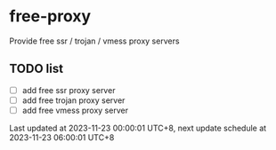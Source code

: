 
# free-proxy
Provide free ssr / trojan / vmess proxy servers


## TODO list
- [ ] add free ssr proxy server
- [ ] add free trojan proxy server
- [ ] add free vmess proxy server

Last updated at 2023-11-23 00:00:01 UTC+8, next update schedule at 2023-11-23 06:00:01 UTC+8

